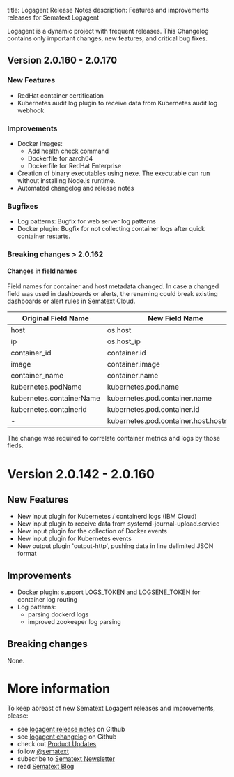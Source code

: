 title: Logagent Release Notes
description: Features and improvements releases for Sematext Logagent

Logagent is a dynamic project with frequent releases. 
This Changelog contains only important changes, new features, and critical bug fixes. 

## Version 2.0.160 - 2.0.170

### New Features

- RedHat container certification
- Kubernetes audit log plugin to receive data from Kubernetes audit log webhook
  
### Improvements

- Docker images: 
    - Add health check command
    - Dockerfile for aarch64
    - Dockerfile for RedHat Enterprise
- Creation of binary executables using nexe. The executable can run without installing Node.js runtime. 
- Automated changelog and release notes


### Bugfixes

- Log patterns: Bugfix for web server log patterns
- Docker plugin: Bugfix for not collecting container logs after quick container restarts. 

### Breaking changes > 2.0.162

#### Changes in field names

Field names for container and host metadata changed. 
In case a changed field was used in dashboards or alerts, the renaming could break existing dashboards or alert rules in Sematext Cloud. 

|Original Field Name| New Field Name |
|---------|-----------|
|host        | os.host     |
|ip            | os.host_ip     |
|container_id | container.id |
|image | container.image |
|container_name | container.name|
|kubernetes.podName | kubernetes.pod.name |
|kubernetes.containerName | kubernetes.pod.container.name |
|kubernetes.containerid | kubernetes.pod.container.id |
| - | kubernetes.pod.container.host.hostname | 

The change was required to correlate container metrics and logs by those fieds.


# Version 2.0.142 - 2.0.160


## New Features

- New input plugin for Kubernetes / containerd logs (IBM Cloud)
- New input plugin to receive data from systemd-journal-upload.service
- New input plugin for the collection of Docker events
- New input plugin for Kubernetes events
- New output plugin 'output-http', pushing data in line delimited JSON format

## Improvements

- Docker plugin: support LOGS_TOKEN and LOGSENE_TOKEN for container log routing 
- Log patterns: 
    - parsing dockerd logs
    - improved zookeeper log parsing

## Breaking changes

None. 

# More information

To keep abreast of new Sematext Logagent releases and improvements, please:

  - see [logagent release notes](https://github.com/sematext/logagent-js/releases) on Github
  - see [logagent changelog](https://github.com/sematext/logagent-js/changelog.md) on Github
  - check out [Product Updates](https://sematext.com/product-updates)
  - follow [@sematext](http://twitter.com/sematext)
  - subscribe to [Sematext Newsletter](https://sematext.com/)
  - read [Sematext Blog](https://sematext.com/blog)
